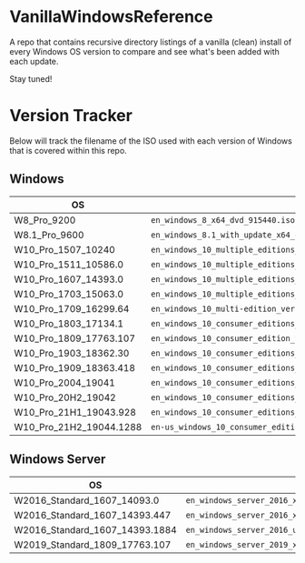 # VanillaWindowsReference
A repo that contains recursive directory listings of a vanilla (clean) install of every Windows OS version to compare and see what's been added with each update. 

Stay tuned! 

# Version Tracker

Below will track the filename of the ISO used with each version of Windows that is covered within this repo.

## Windows

| OS                               | ISO Filename                                                                             |
|----------------------------------|------------------------------------------------------------------------------------------|
|  W8_Pro_9200                     |  `en_windows_8_x64_dvd_915440.iso`                                                       |
|  W8.1_Pro_9600                   |  `en_windows_8.1_with_update_x64_dvd_6051480.iso`                                        |
|  W10_Pro_1507_10240              |  `en_windows_10_multiple_editions_x64_dvd_6846432.iso`                                   |
|  W10_Pro_1511_10586.0            |  `en_windows_10_multiple_editions_version_1511_x64_dvd_7223712.iso`                      |
|  W10_Pro_1607_14393.0            |  `en_windows_10_multiple_editions_version_1607_updated_jan_2017_x64_dvd_9714399.iso`     |
|  W10_Pro_1703_15063.0            |  `en_windows_10_multiple_editions_version_1703_updated_march_2017_x64_dvd_10189288.iso`  |
|  W10_Pro_1709_16299.64           |  `en_windows_10_multi-edition_version_1709_updated_sept_2017_x64_dvd_100090817.iso`      |
|  W10_Pro_1803_17134.1            |  `en_windows_10_consumer_editions_version_1803_updated_march_2018_x64_dvd_12063379.iso`  |
|  W10_Pro_1809_17763.107          |  `en_windows_10_consumer_edition_version_1809_updated_sept_2018_x64_dvd_491ea967.iso`    |
|  W10_Pro_1903_18362.30           |  `en_windows_10_consumer_editions_version_1903_x64_dvd_b980e68c.iso`                     |
|  W10_Pro_1909_18363.418          |  `en_windows_10_consumer_editions_version_1909_x64_dvd_be09950e.iso`                     |
|  W10_Pro_2004_19041              |  `en_windows_10_consumer_editions_version_2004_x64_dvd_8d28c5d7.iso`                     |
|  W10_Pro_20H2_19042              |  `en_windows_10_consumer_editions_version_20h2_updated_nov_2020_x64_dvd_7727be28.iso`    |
|  W10_Pro_21H1_19043.928          |  `en_windows_10_consumer_editions_version_21h1_x64_dvd_540c0dd4.iso`                     |
|  W10_Pro_21H2_19044.1288         |  `en-us_windows_10_consumer_editions_version_21h2_x64_dvd_6cfdb144.iso`                  |

## Windows Server

| OS                             | ISO Filename                                                                           |
|--------------------------------|----------------------------------------------------------------------------------------|
| W2016_Standard_1607_14093.0    | `en_windows_server_2016_x64_dvd_9327751.iso`                                           |
| W2016_Standard_1607_14393.447  | `en_windows_server_2016_x64_dvd_9718492.iso`                                           |
| W2016_Standard_1607_14393.1884 | `en_windows_server_2016_updated_feb_2018_x64_dvd_11636692.iso`                         |
| W2019_Standard_1809_17763.107  | `en_windows_server_2019_x64_dvd_4cb967d8.iso`                                          |
